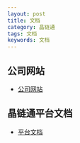 ```yaml
---
layout: post
title: 文档
category: 晶链通
tags: 文档
keywords: 文档
---
```


## 公司网站
- [公司网站](http://192.168.0.193:8380/)

## 晶链通平台文档
- [平台文档](http://10.10.10.5/pages/viewpage.action?pageId=2131041)


